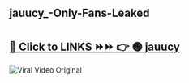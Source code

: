 
 ## jauucy_-Only-Fans-Leaked

# <h2><a href="https://clipsfans.com/jauucy_&ref=git">🔗 Click to LINKS ⏩⏩ 👉 🟢 jauucy  </a></h2>

<a href="https://clipsfans.com/jauucy_&ref=git" rel="nofollow" data-target="animated-image.originalLink"><img src="https://i.ibb.co.com/xMMVF88/686577567.gif" alt="Viral Video Original" style="max-width: 100%; display: inline-block;" data-target="animated-image.originalImage"></a>
